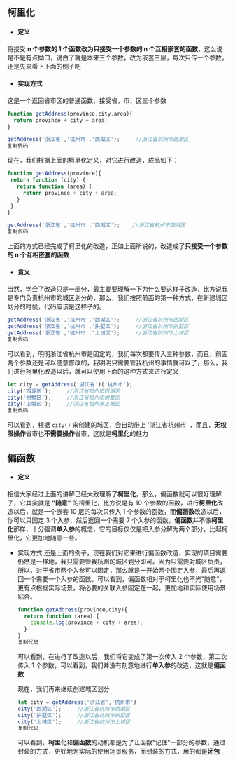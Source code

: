 ## 柯里化

* #### 定义

将接受 **n 个参数的 1 个函数改为只接受一个参数的 n 个互相嵌套的函数**，这么说是不是有点拗口，说白了就是本来三个参数，改为嵌套三层，每次只传一个参数，还是先来看下下面的例子吧

* #### 实现方式

这是一个返回省市区的普通函数，接受省，市，区三个参数

```javascript copyable
function getAddress(province,city,area){
  return province + city + area;
}

getAddress('浙江省','杭州市','西湖区');     //浙江省杭州市西湖区
复制代码
```

现在，我们根据上面的柯里化定义，对它进行改造，成品如下：

```javascript copyable
function getAddress(province){
 return function (city) {
   return function (area) {
     return province + city + area;
   }
 }
}

getAddress('浙江省','杭州市','西湖区');    //浙江省杭州市西湖区
复制代码
```

上面的方式已经完成了柯里化的改造，正如上面所说的，改造成了**只接受一个参数的 n 个互相嵌套的函数**

* #### 意义

当然，学会了改造只是一部分，最主要要理解一下为什么要这样子改造，比方说我是专门负责杭州市的城区划分的，那么，我们按照前面的第一种方式，在新建城区划分的时候，代码应该是这样子的。

```javascript copyable
getAddress('浙江省','杭州市','西湖区');     //浙江省杭州市西湖区
getAddress('浙江省','杭州市','拱墅区');     //浙江省杭州市拱墅区
getAddress('浙江省','杭州市','上城区');     //浙江省杭州市上城区
复制代码
```

可以看到，明明浙江省杭州市是固定的，我们每次都要传入三种参数，而且，前面两个参数还是可以随意修改的，我明明只需要管我杭州的事情就可以了，那么，我们进行柯里化改造以后，就可以使用下面的这种方式来进行定义

```javascript copyable
let city = getAddress('浙江省')('杭州市');
city('西湖区');     //浙江省杭州市西湖区
city('拱墅区');     //浙江省杭州市拱墅区
city('上城区');     //浙江省杭州市上城区
复制代码
```

可以看到，根据 `city()` 来创建的城区，会自动带上 '浙江省杭州市' ，而且，**无权限操作**省市也**不需要操作**省市，这就是**柯里化**的魅力

## 偏函数

* #### 定义

相信大家经过上面的讲解已经大致理解了**柯里化**，那么，偏函数就可以很好理解了，它其实就是 **"随意"** 的柯里化，比方说是有 10 个参数的函数，进行**柯里化**改造以后，就是一个嵌套 10 层的每次只传入 1 个参数的函数，而**偏函数**改造以后，你可以只固定 3 个入参，然后返回一个需要 7 个入参的函数，**偏函数**并不像**柯里化**那样，十分强调**单入参**的概念，它的目标仅仅是把入参分解为两个部分，比起柯里化，它更加地随意一些。

* 实现方式
  还是上面的例子，现在我们对它来进行偏函数改造，实现的项目需要仍然是一样地，我只需要管我杭州的城区划分即可。因为只需要对城区负责，所以，对于省市两个入参可以固定，那么就是一开始两个固定入参，最后再返回一个需要一个入参的函数。可以看到，偏函数相对于柯里化也不光"随意"，更有点根据实际场景，将必要的关联入参固定在一起，更加地和实际使用场景贴合。

  ```javascript copyable
  function getAddress(province,city){
    return function (area) {
      console.log(province + city + area);
    }
  }
  复制代码
  ```

  可以看到，在进行了改造以后，我们将它变成了第一次传入 2 个参数，第二次传入 1 个参数，可以看到，我们并没有刻意地进行**单入参**的改造，这就是**偏函数**

  现在，我们再来继续创建城区划分

  ```javascript copyable
  let city = getAddress('浙江省','杭州市');
  city('西湖区');     //浙江省杭州市西湖区
  city('拱墅区');     //浙江省杭州市拱墅区
  city('上城区');     //浙江省杭州市上城区
  复制代码
  ```

  可以看到，**柯里化**和**偏函数**的动机都是为了让函数"记住"一部分的参数，通过封装的方式，更好地为实际的使用场景服务，而封装的方式，用的都是**闭包**
